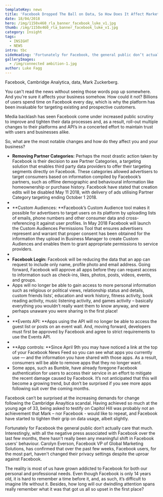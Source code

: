 ```yaml
---
templateKey: news
title: 'Facebook Dropped The Ball on Data, So How Does It Affect Marketers?'
date: 18/04/2018
hero: /img/1150x460_rla_banner_facebook_luke_v1.jpg
thumb: /img/1150x460_rla_banner_facebook_luke_v1.jpg
category: Insight
tags:
  - INSIGHT
  - NEWS
intro: tbc
sideHeading: 'Fortunately for Facebook, the general public don’t actually care that much. '
galleryImages:
  - /img/connected ambition-1.jpg
author: Luke Fagg
---
```

Facebook, Cambridge Analytica, data, Mark Zuckerberg.

You can't read the news without seeing those words pop up somewhere. And you're sure it affects your business somehow. How could it not? Billions of users spend time on Facebook every day, which is why the platform has been invaluable for targeting existing and prospective customers. 

Media backlash has seen Facebook come under increased public scrutiny to improve and tighten their data processes and, as a result, roll-out multiple changes to their platforms and API’s in a concerted effort to maintain trust with users and businesses alike.

So, what are the most notable changes and how do they affect you and your business?

* **Removing Partner Categories:** Perhaps the most drastic action taken by Facebook is their decision to axe Partner Categories, a targeting solution that enables third party data providers to offer their targeting segments directly on Facebook. These categories allowed advertisers to target consumers based on information compiled by Facebook’s partners, such as offline demographic and behavioural information like homeownership or purchase history. Facebook have stated that creation edits will be disabled May 11 2018, with delivery of ads utilising Partner Category targeting ending October 1 2018. 
* 
* **Custom Audiences: **Facebook’s Custom Audience tool makes it possible for advertisers to target users on its platform by uploading lists of emails, phone numbers and other consumer data and cross-referencing it against user profiles. In May 2018 Facebook will launch the Custom Audiences Permissions Tool that ensures advertisers represent and warrant that proper consent has been obtained for the information they upload in Business Manager to create Custom Audiences and enables them to grant appropriate permissions to service providers.
* 
* **Facebook Login:** Facebook will be reducing the data that an app can request to include only name, profile photo and email address. Going forward, Facebook will approve all apps before they can request access to information such as check-ins, likes, photos, posts, videos, events, and groups. 
* Apps will no longer be able to gain access to more personal information such as religious or political views, relationship status and details, custom friends lists’, education and work history, fitness activity, book reading activity, music listening activity, and games activity – basically everything you wouldn’t really want them to know anyway, and were perhaps unaware you were sharing in the first place! 
* 
* **Events API:  **Apps using the API will no longer be able to access the guest list or posts on an event wall. And, moving forward, developers must first be approved by Facebook and agree to strict requirements to use the Events API. 
* 
* **App controls: **Since April 9th you may have noticed a link at the top of your Facebook News Feed so you can see what apps you currently use — and the information you have shared with those apps. As a result, consumers will be able to remove apps that they no longer want. 
* Some apps, such as Bumble, have already foregone Facebook authentication for users to access their service in an effort to mitigate the recent damage caused by Facebook. It’s not anticipated that this will become a growing trend, but don’t be surprised if you see more apps following suit over the coming months. 

Facebook can’t be surprised at the increasing demands for change following the Cambridge Anayltica scandal. Having achieved so much at the young age of 33, being asked to testify on Capitol Hill was probably not an achievement that Mark – nor Facebook - would like to repeat, and Facebook have started to tighten their grip on data usage, albeit slightly. 

Fortunately for Facebook the general public don’t actually care that much. Interestingly, with all the negative press associated with Facebook over the last few months, there hasn't really been any meaningful shift in Facebook users' behaviour. Carolyn Everson, Facebook VP of Global Marketing Solutions, has confirmed that over the past few weeks, Facebook users, for the most part, haven't changed their privacy settings despite the uproar against Facebook. 

The reality is most of us have grown addicted to Facebook for both our personal and professional needs. Even though Facebook is only 14 years old, it is hard to remember a time before it, and, as such, it’s difficult to imagine life without it. Besides, how long will our dwindling attention spans really remember what it was that got us all so upset in the first place?
